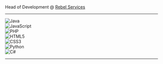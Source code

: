 Head of Development @ [Rebel Services](https://rebel-services.com/)<br>
<hr>

![Java](https://img.shields.io/badge/java-%23ED8B00.svg?style=for-the-badge&logo=java&logoColor=white) <br>
![JavaScript](https://img.shields.io/badge/javascript-%23323330.svg?style=for-the-badge&logo=javascript&logoColor=%23F7DF1E) <br>
![PHP](https://img.shields.io/badge/php-%23777BB4.svg?style=for-the-badge&logo=php&logoColor=white) <br>
![HTML5](https://img.shields.io/badge/html5-%23E34F26.svg?style=for-the-badge&logo=html5&logoColor=white) <br>
![CSS3](https://img.shields.io/badge/css3-%231572B6.svg?style=for-the-badge&logo=css3&logoColor=white) <br>
![Python](https://img.shields.io/badge/python-3670A0?style=for-the-badge&logo=python&logoColor=ffdd54) <br>
![C#](https://img.shields.io/badge/c%23-%23239120.svg?style=for-the-badge&logo=c-sharp&logoColor=white) <br>
<hr>
